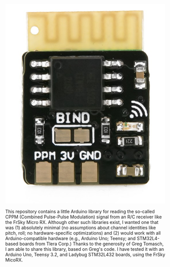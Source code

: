 <img src="frskyrx.png">

This repository contains a little Arduino library for reading the so-called
CPPM (Combined Pulse-Pulse Modulation) signal from an R/C receiver like the
FrSky Micro RX.  Although other such libraries exist, I wanted one that was (1)
absolutely minimal (no assumptions about channel identities like pitch, roll;
no hardware-specific optimizations) and (2) would work with all Arduino-compatible hardware
(e.g., Arduino Uno; Teensy; and STM32L4-based boards from Tlera Corp.) Thanks
to the generosity of Greg Tomasch, I am able to share this library, based on
Greg's code.  I have tested it with an Arduino Uno, Teensy 3.2, and Ladybug
STM32L432 boards, using the FrSky MicoRX.  
